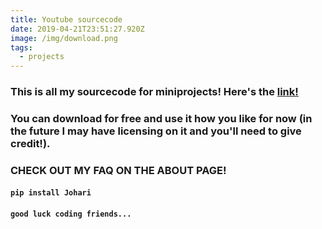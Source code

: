 ```yaml
---
title: Youtube sourcecode
date: 2019-04-21T23:51:27.920Z
image: /img/download.png
tags:
  - projects
---
```

### This is all my sourcecode for miniprojects! Here's the [link!](https://github.com/Johari19/Youtube "Youtube sourcecode")

### You can download for free and use it how you like for now (in the future I may have licensing on it and you'll need to give credit!).

### CHECK OUT MY FAQ ON THE ABOUT PAGE!

#### `pip install Johari`

#### `good luck coding friends...`
